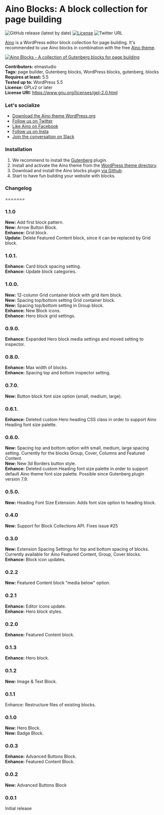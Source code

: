 # Aino Blocks: A block collection for page building
	
![GitHub release (latest by date)](https://img.shields.io/github/v/release/elmastudio/aino-blocks) [![License](https://img.shields.io/badge/license-GPL--2.0%2B-red.svg)](https://github.com/elmastudio/aino-blocks/blob/master/LICENSE) ![Twitter URL](https://img.shields.io/twitter/url?label=Tweet%20about%20it&style=social&url=https%3A%2F%2Fwpaino.com%2F)

[Aino](https://wpaino.com/) is a WordPress editor block collection for page building. It's recommended to use Aino blocks in combination with the free [Aino theme](https://wordpress.org/themes/aino/).

[![Aino Blocks - A collection of Gutenberg blocks for page building](https://user-images.githubusercontent.com/17613630/85094515-113d3b80-b243-11ea-931e-27d954fe0fa7.png)](https://wpaino.com/)

__Contributors:__ elmastudio  
__Tags:__ page builder, Gutenberg blocks, WordPress blocks, gutenberg, blocks   
__Requires at least:__ 5.5   
__Tested up to:__ WordPress 5.5  
__License:__ GPLv2 or later  
__License URI:__ https://www.gnu.org/licenses/gpl-2.0.html  


### Let's socialize

-   [Download the Aino theme WordPress.org](https://wordpress.org/themes/aino/)
-   [Follow us on Twitter](https://twitter.com/ainodesign)
-   [Like Aino on Facebook](https://www.facebook.com/wpainodesign/)
-   [Follow us on Insta](https://www.instagram.com/aino.design/)
-   [Join the conversation on Slack](https://join.slack.com/t/ainodesign/shared_invite/zt-9yvwt8ac-aZ2bLY9wpmwSimPjVLfqmw)

### Installation

1. We recommend to install the [Gutenberg](https://wordpress.org/plugins/gutenberg/) plugin.
2. Install and activate the Aino theme from the [WordPress theme directory](https://wordpress.org/themes/aino/).
3. Download and install the Aino blocks plugin [via Github](https://github.com/elmastudio/aino-blocks/archive/master.zip).
4. Start to have fun building your website with blocks.

### Changelog  
=======

### 1.1.0  
**New:** Add first block pattern.  
**New:** Arrow Button Block.  
**Enhance:** Grid block.  
**Update:** Delete Featured Content block, since it can be replaced by Grid block.  

### 1.0.1.
**Enhance:** Card block spacing setting.  
**Enhance:** Update block categories.  

### 1.0.0.
**New:** 12-column Grid container block with grid item block.  
**New:** Spacing top/bottom setting Grid container block.  
**New:** Spacing top/bottom setting in Group block.  
**Enhance:**  New Block icons.  
**Enhance:**  Hero block grid settings.  

### 0.9.0.  
**Enhance:** Expanded Hero block media settings and moved setting to inspector.  

### 0.8.0.  
**Enhance:** Max width of blocks.  
**Enhance:** Spacing top and bottom inspector setting.  

### 0.7.0. 
**New:** Button block font size option (small, medium, large).  

### 0.6.1. 
**Enhance:** Deleted custom Hero heading CSS class in order to support Aino Heading font size palette.  

### 0.6.0. 
**New:** Spacing top and bottom option with small, medium, large spacing setting. Currently for the blocks Group, Cover, Columns and Featured Content.  
**New:** New 3d Borders button style.  
**Enhance:** Deleted custom Heading font size palette in order to support default Aino theme font size palette. Possible since Gutenberg plugin version 7.9.  

### 0.5.0. 
**New:** Heading Font Size Extension: Adds font size option to heading block.  

### 0.4.0   
**New:** Support for Block Collections API. Fixes issue #25   
   
### 0.3.0   
**New:** Extension Spacing Settings for top and bottom spacing of blocks. Currently available for Aino Featured Content, Group, Cover blocks.   
**Enhance:** Block icon updates.   

### 0.2.2   
**New:** Featured Content block "media below" option.  

### 0.2.1
**Enhance:** Editor icons update.  
**Enhance:** Hero block styles.  

### 0.2.0
**Enhance:** Featured Content block.  

### 0.1.3
**Enhance:** Hero block.  

### 0.1.2
**New:** Image & Text Block.  

### 0.1.1
Enhance: Restructure files of existing blocks.  

### 0.1.0
**New:** Hero Block.  
**New:** Badge Block.  

### 0.0.3
**Enhance:** Advanced Buttons Block.  
**Enhance:** Featured Content Block.  

### 0.0.2
**New:** Advanced Buttons Block

### 0.0.1
Initial release
